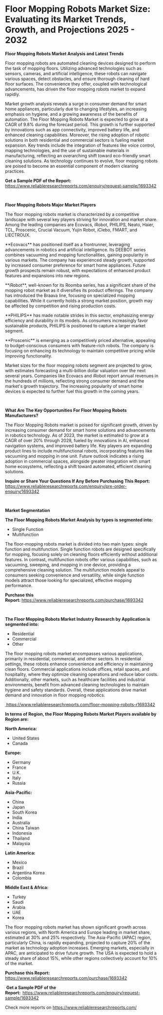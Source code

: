 <p><h1>Floor Mopping Robots Market Size: Evaluating its Market Trends, Growth, and Projections 2025 - 2032</h1></p><p><strong>Floor Mopping Robots Market Analysis and Latest Trends</strong></p>
<p><p>Floor mopping robots are automated cleaning devices designed to perform the task of mopping floors. Utilizing advanced technologies such as sensors, cameras, and artificial intelligence, these robots can navigate various spaces, detect obstacles, and ensure thorough cleaning of hard floor surfaces. The convenience they offer, coupled with technological advancements, has driven the floor mopping robots market to expand rapidly.</p><p>Market growth analysis reveals a surge in consumer demand for smart home appliances, particularly due to changing lifestyles, an increasing emphasis on hygiene, and a growing awareness of the benefits of automation. The Floor Mopping Robots Market is expected to grow at a CAGR of 9.8% during the forecast period. This growth is further supported by innovations such as app connectivity, improved battery life, and enhanced cleaning capabilities. Moreover, the rising adoption of robotic solutions in both residential and commercial sectors is fueling market expansion. Key trends include the integration of features like voice control, mapping technologies, and the use of sustainable materials in manufacturing, reflecting an overarching shift toward eco-friendly smart cleaning solutions. As technology continues to evolve, floor mopping robots are poised to become an essential component of modern cleaning practices.</p></p>
<p><strong>Get a Sample PDF of the Report:&nbsp;</strong> <a href="https://www.reliableresearchreports.com/enquiry/request-sample/1693342?utm_campaign=2327&utm_medium=2&utm_source=Github&utm_content=ia&utm_term=16022025&utm_id=floor-mopping-robots">https://www.reliableresearchreports.com/enquiry/request-sample/1693342</a></p>
<p>&nbsp;</p>
<p><strong>Floor Mopping Robots Major Market Players</strong></p>
<p><p>The floor mopping robots market is characterized by a competitive landscape with several key players striving for innovation and market share. Among the leading companies are Ecovacs, iRobot, PHILIPS, Neato, Haier, TCL, Proscenic, Crucial Vacuum, Yujin Robot, iClebo, FMART, and LIECTROUX.</p><p>**Ecovacs** has positioned itself as a frontrunner, leveraging advancements in robotics and artificial intelligence. Its DEEBOT series combines vacuuming and mopping functionalities, gaining popularity in various markets. The company has experienced steady growth, supported by increased consumer preference for smart home appliances. Future growth prospects remain robust, with expectations of enhanced product features and expansions into new regions.</p><p>**iRobot**, well-known for its Roomba series, has a significant share of the mopping robot market as it diversifies its product offerings. The company has introduced the Braava line, focusing on specialized mopping capabilities. While it currently holds a strong market position, growth may be affected by competition and rising production costs.</p><p>**PHILIPS** has made notable strides in this sector, emphasizing energy efficiency and durability in its models. As consumers increasingly favor sustainable products, PHILIPS is positioned to capture a larger market segment.</p><p>**Proscenic** is emerging as a competitively priced alternative, appealing to budget-conscious consumers with feature-rich robots. The company is focusing on enhancing its technology to maintain competitive pricing while improving functionality.</p><p>Market sizes for the floor mopping robots segment are projected to grow, with estimates forecasting a multi-billion dollar valuation over the next several years. Companies like Ecovacs and iRobot report annual revenues in the hundreds of millions, reflecting strong consumer demand and the market's growth trajectory. The increasing popularity of smart home devices is expected to further fuel this growth in the coming years.</p></p>
<p>&nbsp;</p>
<p><strong>What Are The Key Opportunities For Floor Mopping Robots Manufacturers?</strong></p>
<p><p>The Floor Mopping Robots market is poised for significant growth, driven by increasing consumer demand for smart home solutions and advancements in robotics technology. As of 2023, the market is estimated to grow at a CAGR of over 20% through 2028, fueled by innovations in AI, enhanced navigation systems, and improved battery life. Key players are expanding product lines to include multifunctional robots, incorporating features like vacuuming and mopping in one unit. Future outlook indicates a rising adoption in commercial spaces, alongside greater integration with smart home ecosystems, reflecting a shift toward automated, efficient cleaning solutions.</p></p>
<p><strong>Inquire or Share Your Questions If Any Before Purchasing This Report:</strong> <a href="https://www.reliableresearchreports.com/enquiry/pre-order-enquiry/1693342?utm_campaign=2327&utm_medium=2&utm_source=Github&utm_content=ia&utm_term=16022025&utm_id=floor-mopping-robots">https://www.reliableresearchreports.com/enquiry/pre-order-enquiry/1693342</a></p>
<p>&nbsp;</p>
<p><strong>Market Segmentation</strong></p>
<p><strong>The Floor Mopping Robots Market Analysis by types is segmented into:</strong></p>
<p><ul><li>Single Function</li><li>Multifunction</li></ul></p>
<p><p>The floor-mopping robots market is divided into two main types: single function and multifunction. Single function robots are designed specifically for mopping, focusing solely on cleaning floors efficiently without additional features. In contrast, multifunction robots offer various capabilities, such as vacuuming, sweeping, and mopping in one device, providing a comprehensive cleaning solution. The multifunction models appeal to consumers seeking convenience and versatility, while single function models attract those looking for specialized, effective mopping performance.</p></p>
<p><strong>Purchase this Report:&nbsp;</strong><a href="https://www.reliableresearchreports.com/purchase/1693342?utm_campaign=2327&utm_medium=2&utm_source=Github&utm_content=ia&utm_term=16022025&utm_id=floor-mopping-robots">https://www.reliableresearchreports.com/purchase/1693342</a></p>
<p>&nbsp;</p>
<p><strong>The Floor Mopping Robots Market Industry Research by Application is segmented into:</strong></p>
<p><ul><li>Residential</li><li>Commercial</li><li>Other</li></ul></p>
<p><p>The floor mopping robots market encompasses various applications, primarily in residential, commercial, and other sectors. In residential settings, these robots enhance convenience and efficiency in maintaining clean floors. Commercial applications include offices, retail spaces, and hospitality, where they optimize cleaning operations and reduce labor costs. Additionally, other markets, such as healthcare facilities and industrial environments, benefit from advanced cleaning technologies to maintain hygiene and safety standards. Overall, these applications drive market demand and innovation in floor mopping robotics.</p></p>
<p><a href="https://www.reliableresearchreports.com/floor-mopping-robots-r1693342?utm_campaign=2327&utm_medium=2&utm_source=Github&utm_content=ia&utm_term=16022025&utm_id=floor-mopping-robots">&nbsp;https://www.reliableresearchreports.com/floor-mopping-robots-r1693342</a></p>
<p><strong>In terms of Region, the Floor Mopping Robots Market Players available by Region are:</strong></p>
<p>
    <p> <strong> North America: </strong>
        <ul>
            <li>United States</li>
            <li>Canada</li>
        </ul>
        </p> 
    <p> <strong> Europe: </strong>
        <ul>
            <li>Germany</li>
            <li>France</li>
            <li>U.K.</li>
            <li>Italy</li>
            <li>Russia</li>
        </ul>
        </p> 
    <p> <strong> Asia-Pacific: </strong>
        <ul>
            <li>China</li>
            <li>Japan</li>
            <li>South Korea</li>
            <li>India</li>
            <li>Australia</li>
            <li>China Taiwan</li>
            <li>Indonesia</li>
            <li>Thailand</li>
            <li>Malaysia</li>
        </ul>
        </p> 
    <p> <strong> Latin America: </strong>
        <ul>
            <li>Mexico</li>
            <li>Brazil</li>
            <li>Argentina Korea</li>
            <li>Colombia</li>
        </ul>
        </p> 
    <p> <strong> Middle East & Africa: </strong>
        <ul>
            <li>Turkey</li>
            <li>Saudi</li>
            <li>Arabia</li>
            <li>UAE</li>
            <li>Korea</li>
        </ul>
    </p>
    </p>
<p><p>The floor mopping robots market has shown significant growth across various regions, with North America and Europe leading in market share, estimated at 30% and 25% respectively. The Asia-Pacific (APAC) region, particularly China, is rapidly expanding, projected to capture 20% of the market as technology adoption increases. Emerging markets, especially in APAC, are anticipated to drive future growth. The USA is expected to hold a steady share of about 15%, while other regions collectively account for 10% of the market.</p></p>
<p><strong>Purchase this Report: </strong><a href="https://www.reliableresearchreports.com/purchase/1693342?utm_campaign=2327&utm_medium=2&utm_source=Github&utm_content=ia&utm_term=16022025&utm_id=floor-mopping-robots">https://www.reliableresearchreports.com/purchase/1693342</a></p>
<p>&nbsp;<strong>Get a Sample PDF of the Report:&nbsp;&nbsp;</strong><a href="https://www.reliableresearchreports.com/enquiry/request-sample/1693342?utm_campaign=2327&utm_medium=2&utm_source=Github&utm_content=ia&utm_term=16022025&utm_id=floor-mopping-robots">https://www.reliableresearchreports.com/enquiry/request-sample/1693342</a></p>
<p><strong></strong></p>
<p>Check more reports on <a href="https://www.reliableresearchreports.com/?utm_campaign=2327&utm_medium=2&utm_source=Github&utm_content=ia&utm_term=16022025&utm_id=floor-mopping-robots">https://www.reliableresearchreports.com/</a></p>